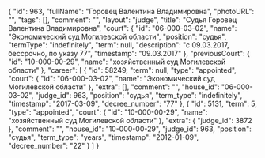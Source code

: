 {
    "id": 963,
    "fullName": "Горовец Валентина Владимировна",
    "photoURL": "",
    "tags": [],
    "comment": "",
    "layout": "judge",
    "title": "Судья Горовец Валентина Владимировна",
    "court": {
        "id": "06-000-03-02",
        "name": "Экономический суд Могилевской области",
        "position": "судья",
        "termType": "indefinitely",
        "term": null,
        "description": "c 09.03.2017, бессрочно, по указу 77",
        "timestamp": "09.03.2017"
    },
    "previousCourt": {
        "id": "10-000-00-29",
        "name": "хозяйственный суд Могилевской области"
    },
    "career": [
        {
            "id": 58249,
            "term": null,
            "type": "appointed",
            "court": {
                "id": "06-000-03-02",
                "name": "Экономический суд Могилевской области"
            },
            "extra": [],
            "comment": "",
            "house_id": "06-000-03-02",
            "judge_id": 963,
            "position": "судья",
            "term_type": "indefinitely",
            "timestamp": "2017-03-09",
            "decree_number": "77"
        },
        {
            "id": 5131,
            "term": 5,
            "type": "appointed",
            "court": {
                "id": "10-000-00-29",
                "name": "хозяйственный суд Могилевской области"
            },
            "extra": {
                "judge_id": 3872
            },
            "comment": "",
            "house_id": "10-000-00-29",
            "judge_id": 963,
            "position": "судья",
            "term_type": "years",
            "timestamp": "2012-01-09",
            "decree_number": "22"
        }
    ]
}